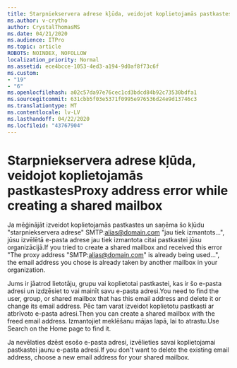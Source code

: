 ```yaml
---
title: Starpniekservera adrese kļūda, veidojot koplietojamās pastkastes
ms.author: v-crytho
author: CrystalThomasMS
ms.date: 04/21/2020
ms.audience: ITPro
ms.topic: article
ROBOTS: NOINDEX, NOFOLLOW
localization_priority: Normal
ms.assetid: ece4bcce-1053-4ed3-a194-9d0af8f73c6f
ms.custom:
- "19"
- "6"
ms.openlocfilehash: a02c57da97e76cec1cd3bdcd84b92c73530bdfa1
ms.sourcegitcommit: 631cbb5f03e5371f0995e976536d24e9d13746c3
ms.translationtype: MT
ms.contentlocale: lv-LV
ms.lasthandoff: 04/22/2020
ms.locfileid: "43767904"
---
```

# <a name="proxy-address-error-while-creating-a-shared-mailbox"></a><span data-ttu-id="88ba7-102">Starpniekservera adrese kļūda, veidojot koplietojamās pastkastes</span><span class="sxs-lookup"><span data-stu-id="88ba7-102">Proxy address error while creating a shared mailbox</span></span>

<span data-ttu-id="88ba7-103">Ja mēģinājāt izveidot koplietojamās pastkastes un saņēma šo kļūdu "starpniekservera adrese" SMTP:alias@domain.com "jau tiek izmantots...", jūsu izvēlētā e-pasta adrese jau tiek izmantota citai pastkastei jūsu organizācijā.</span><span class="sxs-lookup"><span data-stu-id="88ba7-103">If you tried to create a shared mailbox and received this error "The proxy address "SMTP:alias@domain.com" is already being used…", the email address you chose is already taken by another mailbox in your organization.</span></span>
  
<span data-ttu-id="88ba7-104">Jums ir jāatrod lietotāju, grupu vai koplietotai pastkastei, kas ir šo e-pasta adresi un izdzēsiet to vai mainīt savu e-pasta adresi.</span><span class="sxs-lookup"><span data-stu-id="88ba7-104">You need to find the user, group, or shared mailbox that has this email address and delete it or change its email address.</span></span> <span data-ttu-id="88ba7-105">Pēc tam varat izveidot koplietotu pastkasti ar atbrīvoto e-pasta adresi.</span><span class="sxs-lookup"><span data-stu-id="88ba7-105">Then you can create a shared mailbox with the freed email address.</span></span> <span data-ttu-id="88ba7-106">Izmantojiet meklēšanu mājas lapā, lai to atrastu.</span><span class="sxs-lookup"><span data-stu-id="88ba7-106">Use Search on the Home page to find it.</span></span>
  
<span data-ttu-id="88ba7-107">Ja nevēlaties dzēst esošo e-pasta adresi, izvēlieties savai koplietojamai pastkastei jaunu e-pasta adresi.</span><span class="sxs-lookup"><span data-stu-id="88ba7-107">If you don't want to delete the existing email address, choose a new email address for your shared mailbox.</span></span>
  